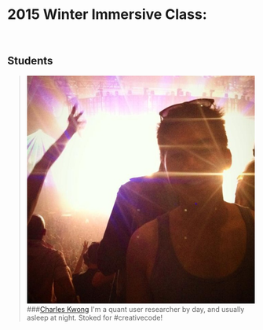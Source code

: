 # 2015 Winter Immersive Class:

<br>

## Students

> ![](img/chuck.jpg)
###[Charles Kwong](https://github.com/chuckySF)
I'm a quant user researcher by day, and usually asleep at night. Stoked for #creativecode!
